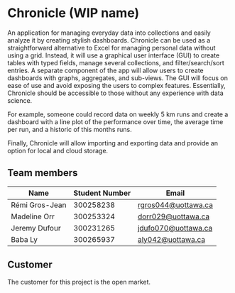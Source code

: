 # Chronicle (WIP name)

An application for managing everyday data into collections and easily analyze it by creating stylish dashboards. Chronicle can be used as a straightforward alternative to Excel for managing personal data without using a grid. Instead, it will use a graphical user interface (GUI) to create tables with typed fields, manage several collections, and filter/search/sort entries. A separate component of the app will allow users to create dashboards with graphs, aggregates, and sub-views. The GUI will focus on ease of use and avoid exposing the users to complex features. Essentially, Chronicle should be accessible to those without any experience with data science. 

For example, someone could record data on weekly 5 km runs and create a dashboard with a line plot of the performance over time, the average time per run, and a historic of this months runs. 

Finally, Chronicle will allow importing and exporting data and provide an option for local and cloud storage.

## Team members

| Name           | Student Number | Email               |
| -------------- | -------------- | ------------------- |
| Rémi Gros-Jean | 300258238      | rgros044@uottawa.ca |
| Madeline Orr   | 300253324      | dorr029@uottawa.ca  |
| Jeremy Dufour  | 300231265      | jdufo070@uottawa.ca |
| Baba Ly        | 300265937      | aly042@uottawa.ca   |

## Customer

The customer for this project is the open market.
